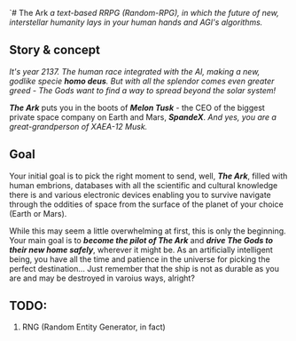 `# The Ark
*a text-based RRPG (Random-RPG), in which the future of new, interstellar humanity lays in your human hands and AGI's algorithms.*

## Story & concept
*It's year 2137. The human race integrated with the AI, making a new, godlike specie *__homo deus__*. But with all the splendor comes even greater greed - The Gods want to find a way to spread beyond the solar system!*

*__The Ark__* puts you in the boots of *__Melon Tusk__* -  the CEO of the biggest private space company on Earth and Mars, *__SpandeX__*. *And yes, you are a great-grandperson of XAEA-12 Musk.*

## Goal
Your initial goal is to pick the right moment to send, well, *__The Ark__*, filled with human embrions, databases with all the scientific and cultural knowledge there is and various electronic devices enabling you to survive navigate through the oddities of space from the surface of the planet of your choice (Earth or Mars).

While this may seem a little overwhelming at first, this is only the beginning. Your main goal is to *__become the pilot of The Ark__* and *__drive The Gods to their new home safely__*, wherever it might be. As an artificially intelligent being, you have all the time and patience in the universe for picking the perfect destination... Just remember that the ship is not as durable as you are and may be destroyed in varoius ways, alright?

## TODO:
1. RNG (Random Entity Generator, in fact)